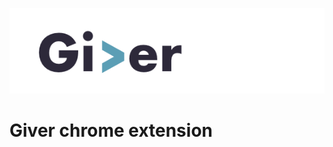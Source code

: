![alt text][logo]

[logo]: https://github.com/achanales/Giver_chrome_extension/blob/master/icons/banner.png "Giver"

# Giver chrome extension


